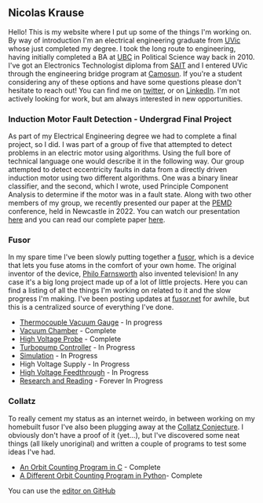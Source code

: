 ## Nicolas Krause

Hello! This is my website where I put up some of the things I'm working on. By way of introduction I'm an electrical engineering graduate from [UVic](https://www.uvic.ca/engineering/ece/current/undergraduate/electrical/index.php) whose just completed my degree. I took the long route to engineering, having initially completed a BA at [UBC](https://www.ubc.ca/) in Political Science way back in 2010. I've got an Electronics Technologist diploma from [SAIT](https://www.sait.ca/programs-and-courses/diplomas/electronics-engineering-technology) and I entered UVic through the engineering bridge program at [Camosun](https://camosun.ca/programs-courses/find-program/electrical-computer-engineering-bridge-uvic-advanced-diploma). If you're a student considering any of these options and have some questions please don't hesitate to reach out! You can find me on [twitter](https://twitter.com/NickKrause1), or on [LinkedIn](https://www.linkedin.com/in/nicolas-krause-2b3a1525/). I'm not actively looking for work, but am always interested in new opportunities. 

### Induction Motor Fault Detection - Undergrad Final Project
As part of my Electrical Engineering degree we had to complete a final project, so I did. I was part of a group of five that attempted to detect problems in an electric motor using algorithms. Using the full bore of technical language one would describe it in the following way. Our group attempted to detect eccentricity faults in data from a directly driven induction motor using two different algorithms. One was a binary linear classifier, and the second, which I wrote, used Principle Component Analysis to determine if the motor was in a fault state. Along with two other members of my group, we recently presented our paper at the [PEMD](https://pemd.theiet.org/) conference, held in Newcastle in 2022. You can watch our presentation [here](https://youtu.be/bTWBrqiA1kQ?t=831) and you can read our complete paper [here](https://github.com/FuzzyBunnys/Papers/blob/main/Paper91_PEMD_2022.pdf). 

### Fusor
In my spare time I've been slowly putting together a [fusor](https://fusor.net/), which is a device that lets you fuse atoms in the comfort of your own home. The original inventor of the device, [Philo Farnsworth](https://en.wikipedia.org/wiki/Philo_Farnsworth) also invented television! In any case it's a big long project made up of a lot of little projects. Here you can find a listing of all the things I'm working on related to it and the slow progress I'm making. I've been posting updates at [fusor.net](https://fusor.net/board/) for awhile, but this is a centralized source of everything I've done. 
* [Thermocouple Vacuum Gauge](https://fuzzybunnys.github.io/Thermocouple-Gauge-Sensor/) - In progress
* [Vacuum Chamber](https://fuzzybunnys.github.io/Vacuum-Chamber/) - Complete
* [High Voltage Probe](https://fuzzybunnys.github.io/HighVoltageProbe) - Complete
* [Turbopump Controller](https://fuzzybunnys.github.io/TurbopumpController) - In Progress
* [Simulation](https://fuzzybunnys.github.io/Fusor-Simulation/) - In Progress
* High Voltage Supply - In Progress
* [High Voltage Feedthrough]() - In Progress
* [Research and Reading](https://fuzzybunnys.github.io/FusorResearchReading) - Forever In Progress

### Collatz
To really cement my status as an internet weirdo, in between working on my homebuilt fusor I've also been plugging away at the [Collatz Conjecture](https://en.wikipedia.org/wiki/Collatz_conjecture). I obviously don't have a proof of it (yet...), but I've discovered some neat things (all likely unoriginal) and written a couple of programs to test some ideas I've had.
* [An Orbit Counting Program in C](https://fuzzybunnys.github.io/Collatz-Programs/) - Complete
* [A Different Orbit Counting Program in Python](https://fuzzybunnys.github.io/A-Different-Orbit-Counting-Program/)- Complete


You can use the [editor on GitHub](https://github.com/FuzzyBunnys/Website/edit/gh-pages/index.md) 

